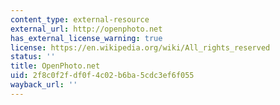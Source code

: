 ```yaml
---
content_type: external-resource
external_url: http://openphoto.net
has_external_license_warning: true
license: https://en.wikipedia.org/wiki/All_rights_reserved
status: ''
title: OpenPhoto.net
uid: 2f8c0f2f-df0f-4c02-b6ba-5cdc3ef6f055
wayback_url: ''
---
```

